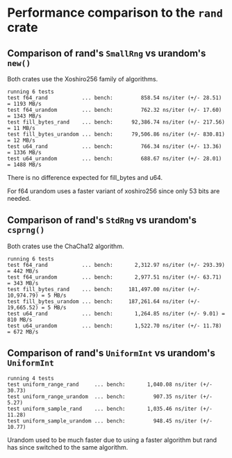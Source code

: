 Performance comparison to the `rand` crate
==========================================

Comparison of rand's `SmallRng` vs urandom's `new()`
----------------------------------------------------

Both crates use the Xoshiro256 family of algorithms.

```
running 6 tests
test f64_rand           ... bench:         858.54 ns/iter (+/- 28.51) = 1193 MB/s
test f64_urandom        ... bench:         762.32 ns/iter (+/- 17.60) = 1343 MB/s
test fill_bytes_rand    ... bench:      92,386.74 ns/iter (+/- 217.56) = 11 MB/s
test fill_bytes_urandom ... bench:      79,506.86 ns/iter (+/- 830.81) = 12 MB/s
test u64_rand           ... bench:         766.34 ns/iter (+/- 13.36) = 1336 MB/s
test u64_urandom        ... bench:         688.67 ns/iter (+/- 28.01) = 1488 MB/s
```

There is no difference expected for fill_bytes and u64.

For f64 urandom uses a faster variant of xoshiro256 since only 53 bits are needed.

Comparison of rand's `StdRng` vs urandom's `csprng()`
-----------------------------------------------------

Both crates use the ChaCha12 algorithm.

```
running 6 tests
test f64_rand           ... bench:       2,312.97 ns/iter (+/- 293.39) = 442 MB/s
test f64_urandom        ... bench:       2,977.51 ns/iter (+/- 63.71) = 343 MB/s
test fill_bytes_rand    ... bench:     181,497.00 ns/iter (+/- 10,974.79) = 5 MB/s
test fill_bytes_urandom ... bench:     187,261.64 ns/iter (+/- 19,665.52) = 5 MB/s
test u64_rand           ... bench:       1,264.85 ns/iter (+/- 9.01) = 810 MB/s
test u64_urandom        ... bench:       1,522.70 ns/iter (+/- 11.78) = 672 MB/s
```

Comparison of rand's `UniformInt` vs urandom's `UniformInt`
-----------------------------------------------------------

```
running 4 tests
test uniform_range_rand     ... bench:       1,040.08 ns/iter (+/- 30.73)
test uniform_range_urandom  ... bench:         907.35 ns/iter (+/- 5.27)
test uniform_sample_rand    ... bench:       1,035.46 ns/iter (+/- 11.28)
test uniform_sample_urandom ... bench:         948.45 ns/iter (+/- 10.77)
```

Urandom used to be much faster due to using a faster algorithm but rand has since switched to the same algorithm.
